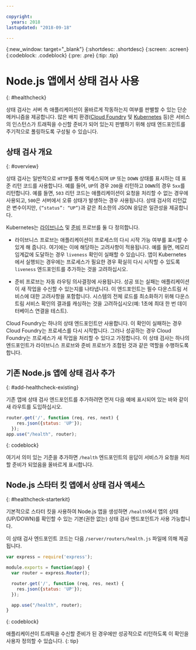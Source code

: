 ```yaml
---

copyright:
  years: 2018
lastupdated: "2018-09-18"

---
```


{:new_window: target="_blank"}
{:shortdesc: .shortdesc}
{:screen: .screen}
{:codeblock: .codeblock}
{:pre: .pre}
{:tip: .tip}

# Node.js 앱에서 상태 검사 사용
{: #healthcheck}

상태 검사는 서버 측 애플리케이션이 올바르게 작동하는지 여부를 판별할 수 있는 단순 메커니즘을 제공합니다. 많은 배치 환경([Cloud Foundry](https://www.ibm.com/cloud/cloud-foundry) 및 [Kubernetes](https://www.ibm.com/cloud/container-service) 등)은 서비스의 인스턴스가 트래픽을 수신할 준비가 되어 있는지 판별하기 위해 상태 엔드포인트를 주기적으로 폴링하도록 구성될 수 있습니다. 

## 상태 검사 개요
{: #overview}

상태 검사는 일반적으로 `HTTP`를 통해 액세스되며 `UP` 또는 `DOWN` 상태를 표시하는 데 표준 리턴 코드를 사용합니다. 예를 들어, `UP`의 경우 `200`을 리턴하고 `DOWN`의 경우 `5xx`를 리턴합니다. 예를 들면, `503` 리턴 코드는 애플리케이션이 요청을 처리할 수 없는 경우에 사용되고, `500`은 서버에서 오류 상태가 발생하는 경우 사용됩니다. 상태 검사의 리턴값은 변수이지만, `{“status”: “UP”}`과 같은 최소한의 JSON 응답은 일관성을 제공합니다. 

Kubernetes는 [라이브니스](https://kubernetes.io/docs/tasks/configure-pod-container/configure-liveness-readiness-probes/) 및 [준비](https://kubernetes.io/docs/tasks/configure-pod-container/configure-liveness-readiness-probes/) 프로브를 둘 다 정의합니다. 

* 라이브니스 프로브는 애플리케이션이 프로세스의 다시 시작 가능 여부를 표시할 수 있게 해 줍니다. 여기에는 이에 해당하는 고려사항이 적용됩니다. 예를 들면, 메모리 임계값에 도달하는 경우 `liveness` 확인이 실패할 수 있습니다. 앱이 Kubernetes에서 실행되는 경우에는 프로세스가 필요한 경우 확실히 다시 시작할 수 있도록 `liveness` 엔드포인트를 추가하는 것을 고려하십시오. 

* 준비 프로브는 자동 라우팅 의사결정에 사용됩니다. 성공 또는 실패는 애플리케이션이 새 작업을 수신할 수 있는지를 나타냅니다. 이 엔드포인트는 필수 다운스트림 서비스에 대한 고려사항을 포함합니다. 시스템의 전체 로드를 최소화하기 위해 다운스트림 서비스 확인의 결과를 캐싱하는 것을 고려하십시오(예: 1초에 최대 한 번 데이터베이스 연결을 테스트). 

Cloud Foundry는 하나의 상태 엔드포인트만 사용합니다. 이 확인이 실패하는 경우 Cloud Foundry는 프로세스를 다시 시작합니다. 그러나 성공하는 경우 Cloud Foundry는 프로세스가 새 작업을 처리할 수 있다고 가정합니다. 이 상태 검사는 하나의 엔드포인트가 라이브니스 프로브와 준비 프로브가 조합된 것과 같은 역할을 수행하도록 합니다. 

## 기존 Node.js 앱에 상태 검사 추가
{: #add-healthcheck-existing}

기존 앱에 상태 검사 엔드포인트를 추가하려면 먼저 다음 예에 표시되어 있는 바와 같이 새 라우트를 도입하십시오. 
```js
router.get('/', function (req, res, next) {
    res.json({status: 'UP'});
  });
app.use("/health", router);
```
{: codeblock}

여기서 의미 있는 기준을 추가하면 `/health` 엔드포인트의 응답이 서비스가 요청을 처리할 준비가 되었음을 올바르게 표시합니다. 

## Node.js 스타터 킷 앱에서 상태 검사 액세스
{: #healthcheck-starterkit}

기본적으로 스타터 킷을 사용하여 Node.js 앱을 생성하면 `/health`에서 앱의 상태(UP/DOWN)를 확인할 수 있는 기본(권한 없는) 상태 검사 엔드포인트가 사용 가능합니다. 

이 상태 검사 엔드포인트 코드는 다음 `/server/routers/health.js` 파일에 의해 제공됩니다. 
```js
var express = require('express');

module.exports = function(app) {
  var router = express.Router();

  router.get('/', function (req, res, next) {
    res.json({status: 'UP'});
  });

  app.use("/health", router);
}
```
{: codeblock}

애플리케이션이 트래픽을 수신할 준비가 된 경우에만 성공적으로 리턴하도록 이 확인을 사용자 정의할 수 있습니다.
{: tip}
